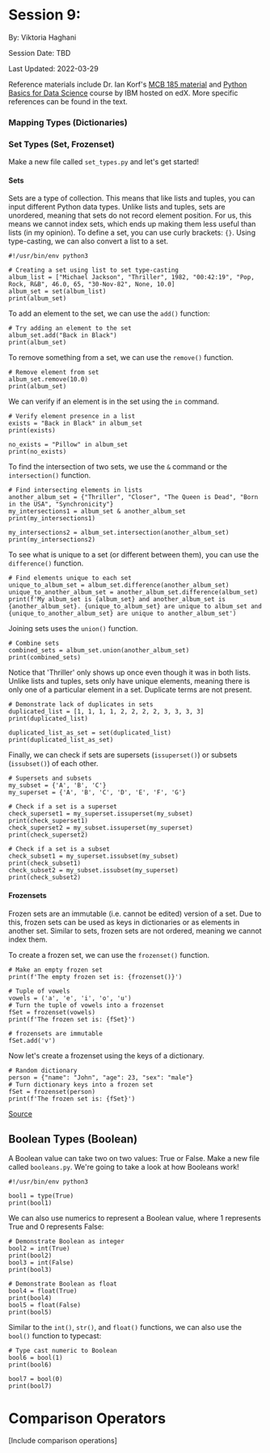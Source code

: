 # Session 9:

By: Viktoria Haghani

Session Date: TBD

Last Updated: 2022-03-29

Reference materials include Dr. Ian Korf's [MCB 185 material](https://github.com/vhaghani26/Learning_Python/tree/master/MCB%20185%20(Korf%20Course)) and [Python Basics for Data Science](https://www.edx.org/course/python-basics-for-data-science?index=product&queryID=4d4d882866dc3e8628ed7728b4662847&position=1) course by IBM hosted on edX. More specific references can be found in the text.

### Mapping Types (Dictionaries)

### Set Types (Set, Frozenset)

Make a new file called `set_types.py` and let's get started!

#### Sets

Sets are a type of collection. This means that like lists and tuples, you can input different Python data types. Unlike lists and tuples, sets are unordered, meaning that sets do not record element position. For us, this means we cannot index sets, which ends up making them less useful than lists (in my opinion). To define a set, you can use curly brackets: `{}`. Using type-casting, we can also convert a list to a set. 

```
#!/usr/bin/env python3

# Creating a set using list to set type-casting
album_list = ["Michael Jackson", "Thriller", 1982, "00:42:19", "Pop, Rock, R&B", 46.0, 65, "30-Nov-82", None, 10.0]
album_set = set(album_list)             
print(album_set)
```

To add an element to the set, we can use the `add()` function:

```
# Try adding an element to the set
album_set.add("Back in Black")
print(album_set)
```

To remove something from a set, we can use the `remove()` function.

```
# Remove element from set
album_set.remove(10.0)
print(album_set)
```

We can verify if an element is in the set using the `in` command.

```
# Verify element presence in a list
exists = "Back in Black" in album_set
print(exists)

no_exists = "Pillow" in album_set
print(no_exists)
```

To find the intersection of two sets, we use the `&` command or the `intersection()` function.

```
# Find intersecting elements in lists
another_album_set = {"Thriller", "Closer", "The Queen is Dead", "Born in the USA", "Synchronicity"}
my_intersections1 = album_set & another_album_set
print(my_intersections1)

my_intersections2 = album_set.intersection(another_album_set)
print(my_intersections2)
```

To see what is unique to a set (or different between them), you can use the `difference()` function.

```
# Find elements unique to each set
unique_to_album_set = album_set.difference(another_album_set)
unique_to_another_album_set = another_album_set.difference(album_set)
print(f'My album_set is {album_set} and another_album_set is {another_album_set}. {unique_to_album_set} are unique to album_set and {unique_to_another_album_set} are unique to another_album_set') 
```

Joining sets uses the `union()` function.

```
# Combine sets
combined_sets = album_set.union(another_album_set)
print(combined_sets)
```

Notice that 'Thriller' only shows up once even though it was in both lists. Unlike lists and tuples, sets only have unique elements, meaning there is only one of a particular element in a set. Duplicate terms are not present. 

```
# Demonstrate lack of duplicates in sets
duplicated_list = [1, 1, 1, 1, 2, 2, 2, 2, 3, 3, 3, 3]
print(duplicated_list)

duplicated_list_as_set = set(duplicated_list)
print(duplicated_list_as_set)
```

Finally, we can check if sets are supersets (`issuperset()`) or subsets (`issubset()`) of each other.

```
# Supersets and subsets 
my_subset = {'A', 'B', 'C'}
my_superset = {'A', 'B', 'C', 'D', 'E', 'F', 'G'}

# Check if a set is a superset
check_superset1 = my_superset.issuperset(my_subset)
print(check_superset1)
check_superset2 = my_subset.issuperset(my_superset)
print(check_superset2)

# Check if a set is a subset
check_subset1 = my_superset.issubset(my_subset)
print(check_subset1)
check_subset2 = my_subset.issubset(my_superset)
print(check_subset2)
```

#### Frozensets

Frozen sets are an immutable (i.e. cannot be edited) version of a set. Due to this, frozen sets can be used as keys in dictionaries or as elements in another set. Similar to sets, frozen sets are not ordered, meaning we cannot index them.

To create a frozen set, we can use the `frozenset()` function.

```
# Make an empty frozen set
print(f'The empty frozen set is: {frozenset()}')

# Tuple of vowels
vowels = ('a', 'e', 'i', 'o', 'u')
# Turn the tuple of vowels into a frozenset
fSet = frozenset(vowels)
print(f'The frozen set is: {fSet}')

# frozensets are immutable
fSet.add('v')
```

Now let's create a frozenset using the keys of a dictionary.

```
# Random dictionary
person = {"name": "John", "age": 23, "sex": "male"}
# Turn dictionary keys into a frozen set
fSet = frozenset(person)
print(f'The frozen set is: {fSet}')
```

[Source](https://www.programiz.com/python-programming/methods/built-in/frozenset)

## Boolean Types (Boolean)

A Boolean value can take two on two values: True or False. Make a new file called `booleans.py`. We're going to take a look at how Booleans work!

```
#!/usr/bin/env python3

bool1 = type(True)
print(bool1)
```

We can also use numerics to represent a Boolean value, where 1 represents True and 0 represents False:

```
# Demonstrate Boolean as integer
bool2 = int(True)
print(bool2)
bool3 = int(False)
print(bool3)

# Demonstrate Boolean as float
bool4 = float(True)
print(bool4)
bool5 = float(False)
print(bool5)
```

Similar to the `int()`, `str()`, and `float()` functions, we can also use the `bool()` function to typecast:

```
# Type cast numeric to Boolean
bool6 = bool(1)
print(bool6)

bool7 = bool(0)
print(bool7)
```

# Comparison Operators

[Include comparison operations]
